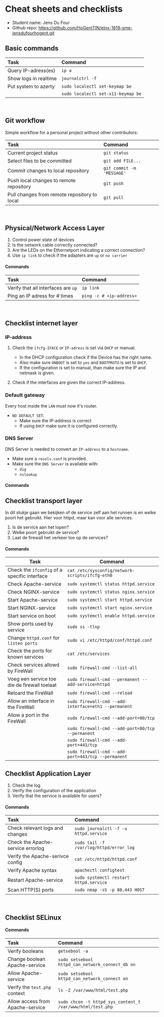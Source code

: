 # Cheat sheets and checklists
- Student name: Jens Du Four
- Github repo: <https://github.com/HoGentTIN/elnx-1819-sme-jensdufourhogent.git>

## Basic commands
| Task         | Command |
| :---         | :---  |
| Query IP-adress(es) | `ip a` |
| Show logs in realtime| `journalctrl -f`|
|Put system to azerty|`sudo localectl set-keymap be`
||`sudo localectl set-x11-keymap be`|
​
​
​
## Git workflow
Simple workflow for a personal project without other contributors:​

| Task         | Command |
| :---         | :---  |
| Current project status            | `git status`       |
| Select files to be committed         | `git add FILE...`     |
| Commit changes to local repository      | `git commit -m 'MESSAGE'` |
| Push local changes to remote repository   | `git push`        |
| Pull changes from remote repository to local | `git pull` |
​
## Physical/Network Access Layer
1. Control power state of devices
2. Is the network cable correctly connected?
3. Are the LEDs on the Ethernetport indicating a correct connection?
4. Use `ip link` to check if the adapters are `up` or `no carrier` 
​
#### Commands
| Task                     | Command          |
| :---                     | :---           |
|Verify that all interfaces are `up` | `ip link` |
|Ping an IP adress for # times |`ping -c # <ip-address>`|
​
## Checklist internet layer
### IP-address
1. Check the `ifcfg-IFACE` or `IP-adress` is set via `DHCP` or manual. 

    * In the DHCP configuration check if the Device has the right name.
    * Also make sure `ONBOOT` is set to `yes` and `BOOTPROTO` is set to `DHCP`. 
    * If the configuration is set to manual, than make sure the IP and netmask is given. 
2. Check if the interfaces are given the correct IP-address. 
### Default gateway
Every host inside the `LAN` must now it's router. 
* `NO DEFAULT SET`:
    * Make sure the IP-address is correct
    * If using `DHCP` make sure it is configured correctly.
### DNS Server
DNS Server is needed to convert an `IP-address` to a `hostname`.
   * Make sure a `resolv.conf` is provided.
   * Make sure the `DNS Server` is available with:
       * `dig`
       * `nslookup`​
#### Commands
## Checklist transport layer
In dit stukje gaan we bekijken of de service zelf aan het runnen is en welke poort het gebruikt. Hier voor httpd, maar kan voor alle services.
1. Is de service aan het lopen?
2. Welke poort gebruikt de service?
3. Laat de firewall het verkeer toe op de services?
#### Commands
| Task                                            | Command |
|------------------------------------------------|-----------------------------------|
| Check the `ifconfig` of a specific interface | `cat /etc/sysconfig/network-scripts/ifcfg-eth0` |         |
|Check Apache-service |`sudo systemctl status httpd.service`|
|Check NGINX-service |`sudo systemctl status nginx.service`|
|Start Apache-service|`sudo systemctl start httpd.service`|
|Start NGINX-service|`sudo systemctl start nginx.service`|
|Start service on boot|`sudo systemctl enable httpd.service`|
|Show ports used by service|`sudo ss -tlnp`|
|Change `httpd.conf` for `listen ports`|`sudo vi /etc/httpd/conf/httpd.conf`|
|Check the ports for known services|`cat /etc/services`|
|Check services allowd by FireWall|`sudo firewall-cmd --list-all`|
|Voeg een service toe die de firewall toelaat|`sudo firewall-cmd --permanent --add-service=httpd`|
|Reloard the FireWall|`sudo firewall-cmd --reload`|
|Allow an interface in the FireWall|`sudo firewall-cmd --add-interface=eth1 --permanent`|
|Allow a port in the FireWall|`sudo firewall-cmd --add-port=80/tcp`|
||`sudo firewall-cmd --add-port=80/tcp --permanent`|
||`sudo firewall-cmd --add-port=443/tcp`|
||`sudo firewall-cmd --add-port=443/tcp --permanent`|
## Checklist Application Layer​
1. Check the log
2. Verify the configuration of the application
3. Verify that the service is available for users?
#### Commands

| Task                     | Command          |
| :---                     | :---           |
|Check relevant logs and changes|`sudo journalctl -f -u httpd.service`|
|Check the Apache-service errorlog|`sudo tail -f /var/log/httpd/error_log`|
|Verify the Apache-serivce config|`cat /etc/httpd/httpd.conf`|
|Verify Apache syntax| `apachectl configtest`|
|Restart Apache-service|`sudo systemctl restart httpd.service`|
|Scan HTTP(S) ports|`sudo nmap -sS -p 80,443 HOST`|
​
## Checklist SELinux​
#### Commands

| Task                     | Command          |
| :---                     | :---           |
|Verify booleans|`getsebool -a`|
|Change boolean Apache-service|`sudo setsebool httpd_can_network_connect_db on`|
|Allow Apache-service|`sudo setsebool httpd_can_network_connect on`|
|Verify the `test.php` context|`ls -Z /var/www/html/test.php`|
|Allow access from Apache-service|`sudo chcon -t httpd_sys_content_t /var/www/html/test.php`|
​
